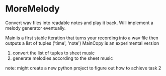 # MoreMelody
Convert wav files into readable notes and play it back. Will implement a melody generator eventually.

Main is a first stable iteration that turns your recording into a wav file then outputs a list of tuples ('time', 'note')
MainCopy is an experimental version
  1. convert the list of tuples to sheet music
  2. generate melodies according to the sheet music

note: might create a new python project to figure out how to achieve task 2
